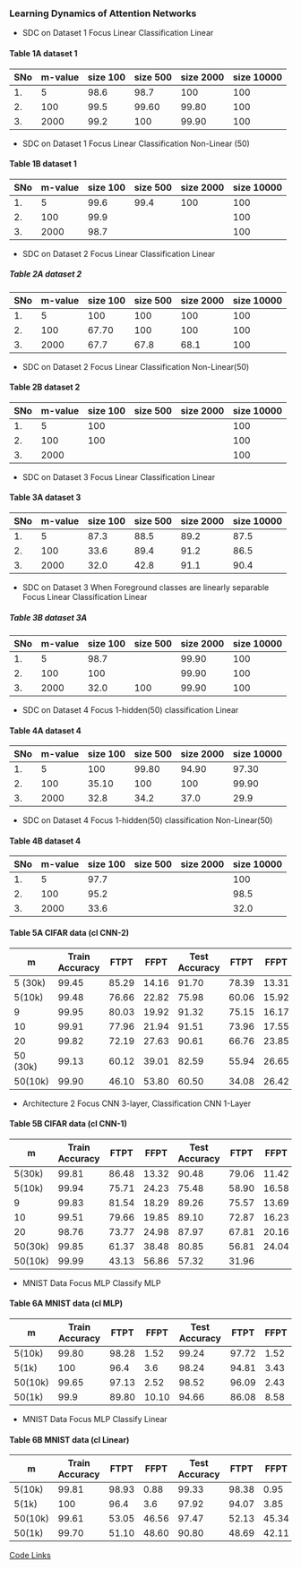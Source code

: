 ### Learning Dynamics of Attention Networks
<!---
- Cifar data, SDC task for different m values
- initial learning rate for Adam optimizer 0.0005
- focus network CNN 3-layer, classification network CNN 2-layer--->




- SDC on Dataset 1 Focus Linear Classification Linear


#### Table 1A  dataset 1 
|SNo | m-value | size 100 | size 500 | size 2000 | size 10000 |
|----|-------|-------|----------------|---------------|---------|
| 1. | 5      | 98.6  | 98.7 | 100 |  100 |
| 2. | 100    | 99.5 | 99.60 | 99.80 | 100  |
| 3. | 2000   | 99.2 | 100 | 99.90 | 100  |


- SDC on Dataset 1 Focus Linear Classification Non-Linear (50)

#### Table 1B  dataset 1 
|SNo | m-value | size 100 | size 500 | size 2000 | size 10000 |
|----|-------|-------|----------------|---------------|---------|
| 1. | 5      | 99.6  | 99.4 | 100 |  100 |
| 2. | 100    | 99.9 | |  | 100  |
| 3. | 2000   | 98.7 |  |  | 100  |

- SDC on Dataset 2 Focus Linear Classification Linear

##### Table 2A  dataset 2

|SNo | m-value | size 100 | size 500 | size 2000 | size 10000 |
|----|-------|-------|----------------|---------------|---------|
| 1. | 5      | 100  | 100 | 100 | 100  |
| 2. | 100    | 67.70 | 100 | 100 | 100  |
| 3. | 2000   | 67.7 | 67.8 | 68.1 |  100 |  


- SDC on Dataset 2 Focus Linear Classification Non-Linear(50)

#### Table 2B  dataset 2
|SNo | m-value | size 100 | size 500 | size 2000 | size 10000 |
|----|-------|-------|----------------|---------------|---------|
| 1. | 5      | 100  | | |  100 |
| 2. | 100    | 100 |  |  | 100  |
| 3. | 2000   | |  | |   100 |  


- SDC on Dataset 3 Focus Linear Classification Linear

#### Table 3A  dataset 3 

|SNo | m-value | size 100 | size 500 | size 2000 | size 10000 |
|----|-------|-------|----------------|---------------|---------|
| 1. | 5      | 87.3 | 88.5  | 89.2 | 87.5 |
| 2. | 100    | 33.6 | 89.4  | 91.2 | 86.5  |
| 3. | 2000   | 32.0 | 42.8 | 91.1 |  90.4 |  

- SDC on Dataset 3 When Foreground classes are linearly separable Focus Linear Classification Linear

##### Table 3B  dataset 3A 
|SNo | m-value | size 100 | size 500 | size 2000 | size 10000 |
|----|-------|-------|----------------|---------------|---------|
| 1. | 5      | 98.7 |  |  99.90 | 100 |
| 2. | 100    | 100 |   | 99.90 |   100 |
| 3. | 2000   |  32.0 | 100 | 99.90 | 100 |  





- SDC on Dataset 4 Focus 1-hidden(50) classification Linear


#### Table 4A  dataset 4 
|SNo | m-value | size 100 | size 500 | size 2000 | size 10000 |
|----|-------|-------|----------------|---------------|---------|
| 1. | 5      | 100 | 99.80 | 94.90 | 97.30 |
| 2. | 100    | 35.10 | 100 | 100 | 99.90  |
| 3. | 2000   | 32.8 | 34.2 | 37.0 | 29.9  |  


- SDC on Dataset 4 Focus 1-hidden(50) classification Non-Linear(50)


#### Table 4B  dataset 4
|SNo | m-value | size 100 | size 500 | size 2000 | size 10000 |
|----|-------|-------|----------------|---------------|---------|
| 1. | 5      | 97.7 |  |  | 100 |
| 2. | 100    | 95.2 |  |  | 98.5 |
| 3. | 2000   | 33.6 |  |  |  32.0 |  



#### Table 5A CIFAR data (cl CNN-2)
| m  | Train Accuracy | FTPT  | FFPT  | Test Accuracy  | FTPT  | FFPT  |
| -  | -------------- | ----  | ---   | -------------- | ---   | ----  |
| 5 (30k) | 99.45          | 85.29 | 14.16 |  91.70         | 78.39 | 13.31 |
| 5(10k)  |  99.48       | 76.66      |   22.82    |     75.98           |  60.06     |    15.92  |
| 9  | 99.95          | 80.03 | 19.92 |  91.32         | 75.15 | 16.17 | 
| 10 | 99.91          | 77.96 | 21.94 |  91.51         | 73.96 | 17.55 |
| 20 | 99.82          | 72.19 | 27.63 |  90.61         | 66.76 | 23.85 |
| 50 (30k) | 99.13          | 60.12 | 39.01 |  82.59         | 55.94 | 26.65 |
| 50(10k)  |  99.90       |  46.10   |   53.80    |    60.50            |   34.08    |   26.42    |



- Architecture 2 Focus CNN 3-layer, Classification CNN 1-Layer

#### Table 5B CIFAR data (cl CNN-1)
| m  | Train Accuracy | FTPT  | FFPT  | Test Accuracy  | FTPT  | FFPT  |
| -  | -------------- | ----  | ---   | -------------- | ---   | ----  |
| 5(30k)  | 99.81   | 86.48  | 13.32 |   90.48        | 79.06 | 11.42 |
| 5(10k)  | 99.94      |  75.71      |   24.23    |      75.48          |     58.90  |    16.58   |
| 9  | 99.83         | 81.54  | 18.29 |  89.26         | 75.57 | 13.69 | 
| 10 | 99.51         | 79.66  | 19.85 |  89.10         | 72.87 | 16.23 |
| 20 | 98.76         | 73.77  | 24.98 |  87.97         | 67.81 | 20.16 |
| 50(30k) | 99.85         | 61.37  | 38.48 |  80.85         | 56.81 | 24.04 |
| 50(10k) | 99.99        |  43.13 |  56.86 | 57.32 | 31.96  |


- MNIST Data Focus MLP Classify MLP
#### Table 6A MNIST data (cl MLP)
| m  | Train Accuracy | FTPT  | FFPT  | Test Accuracy  | FTPT  | FFPT  |
| -  | -------------- | ----  | ---   | -------------- | ---   | ----  |
| 5(10k)  |   99.80      | 98.28 | 1.52  |     99.24     | 97.72  | 1.52 |
| 5(1k)  |  100       | 96.4  | 3.6 |       98.24   | 94.81 | 3.43 |
|  50(10k)  |   99.65      | 97.13 | 2.52  |    98.52       | 96.09  | 2.43  |
| 50(1k)  |   99.9    | 89.80   | 10.10  |     94.66     | 86.08 | 8.58  |


- MNIST Data Focus MLP Classify Linear 
#### Table 6B MNIST data (cl Linear)
| m  | Train Accuracy | FTPT  | FFPT  | Test Accuracy  | FTPT  | FFPT  |
| -  | -------------- | ----  | ---   | -------------- | ---   | ----  |
| 5(10k)  | 99.81         |  98.93 | 0.88 |     99.33     | 98.38 | 0.95  |
| 5(1k)  |   100    |  96.4 | 3.6 |    97.92      |  94.07 |  3.85 |
| 50(10k) |      99.61     | 53.05 | 46.56  |     97.47      | 52.13 | 45.34  |
| 50(1k)  |    99.70     | 51.10 | 48.60 |   90.80       | 48.69 | 42.11 |


[Code Links](https://drive.google.com/drive/folders/1e8bDLemg_H2u9k-1hUOSwyUNvhTLadAN?usp=sharing)




